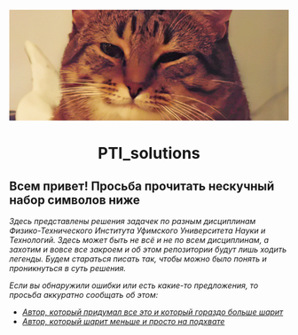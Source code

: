 <p align="center">
  <img
    class="scale"
    src="cat.jpg"
  />
</p>

<h1 align="center">PTI_solutions</h1>

<h2>Всем привет! Просьба прочитать нескучный набор символов ниже </h2>

<p><i>Здесь представлены решения задачек по разным дисциплинам Физико-Технического Института Уфимского Университета Науки и Технологий. Здесь может быть не всё и не по всем дисциплинам, а захотим и вовсе все закроем и об этом репозитории будут лишь ходить легенды. Будем стараться писать так, чтобы можно было понять и проникнуться в суть решения.</i></p>
<p><i>Если вы обнаружили ошибки или есть какие-то предложения, то просьба аккуратно сообщать об этом: </i></p>

<ul><i>
  <li><a href= "https://t.me/giber12">Автор, который придумал все это и который гораздо больше шарит</a></li>
  <li><a href= "https://t.me/azafarr">Автор, который шарит меньше и просто на подхвате</a></li>
</i> 
</ul>

<style>
.scale {
  width: 100%; 
  height: 200px; 
  object-fit: cover; 
}
</style>
